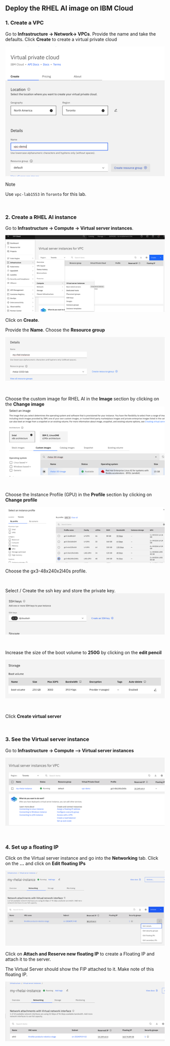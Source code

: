 ## Deploy the RHEL AI image on IBM Cloud


### 1. Create a VPC

Go to **Infrastructure -> Network-> VPCs**. Provide the name and take the defaults. Click **Create** to create a  virtual private cloud

![createVPC](images/createVPC.png)

> [!NOTE]
> Use `vpc-lab1553` in `Toronto` for this lab.

<p>&nbsp;</p>

### 2. Create a RHEL AI instance

Go to **Infrastructure -> Compute -> Virtual server instances**. 

![createInstance-1](images/createInstance-1.png)

Click on **Create**. 

Provide the **Name**. Choose the **Resource group**

![createInstance-2](images/createInstance-2.png)


<p>&nbsp;</p>

Choose the custom image for RHEL AI in the **Image** section by clicking on the **Change image**
![chooseCustomImage](images/chooseCustomImage.png)

<p>&nbsp;</p>

Choose the Instance Profile (GPU) in the **Profile** section by clicking on **Change profile**

![gpuInstanceProfile](images/gpuInstanceProfile.png)

Choose the gx3-48x240x2l40s profile.

<p>&nbsp;</p>

Select / Create the ssh key and store the private key.
![selectSSHKey](images/selectSSHKey.png)

<p>&nbsp;</p>

Increase the size of the boot volume to **250G** by clicking on the **edit pencil**


![increaseBootVolume](images/increaseBootVolume.png)

<p>&nbsp;</p>

Click **Create virtual server**

<p>&nbsp;</p>

### 3. See the Virtual server instance
Go to **Infrastructure -> Compute --> Virtual server instances**

![virtualServerInstance](images/virtualServerInstance.png)

<p>&nbsp;</p>

### 4. Set up a floating IP 
Click on the Virtual server instance and go into the **Networking** tab. Click on the **...** and click on **Edit floating IPs** 



![editFloatingIP](images/editFloatingIP.png)

Click on **Attach and Reserve new floating IP** to create a Floating IP and attach it to the server.

The Virtual Server should show the FIP attached to it. Make note of this floating IP.

![instanceWithFloatingIP](images/instanceWithFloatingIP.png)



